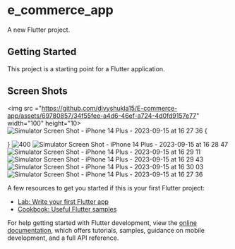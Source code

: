 # e_commerce_app

A new Flutter project.


## Getting Started

This project is a starting point for a Flutter application.
## Screen Shots
<img src ="https://github.com/divyshukla15/E-commerce-app/assets/69780857/34f55fee-a4d6-46ef-a724-4d0fd9157e77" width="100" height="10>
![Simulator Screen Shot - iPhone 14 Plus - 2023-09-15 at 16 27 36](https://github.com/divyshukla15/E-commerce-app/assets/69780857/ea0ee11b-d009-4ec6-89e5-e209f635fd66) {
  
}
![400](https://github.com/divyshukla15/E-commerce-app/assets/69780857/b94542a2-61a5-43e8-a7c1-12e3600bfc70)
![Simulator Screen Shot - iPhone 14 Plus - 2023-09-15 at 16 28 47](https://github.com/divyshukla15/E-commerce-app/assets/69780857/b2c1e39e-f512-450a-a8f9-cf641d8eafdd)
![Simulator Screen Shot - iPhone 14 Plus - 2023-09-15 at 16 29 11](https://github.com/divyshukla15/E-commerce-app/assets/69780857/64fceb46-4abd-4302-bc67-362628e0a97c)
![Simulator Screen Shot - iPhone 14 Plus - 2023-09-15 at 16 29 43](https://github.com/divyshukla15/E-commerce-app/assets/69780857/c3846c2c-4740-4c51-9acb-eeadfe059d48)
![Simulator Screen Shot - iPhone 14 Plus - 2023-09-15 at 16 30 03](https://github.com/divyshukla15/E-commerce-app/assets/69780857/5844725f-983d-493a-b32d-8c76c27cc0c3)
![Simulator Screen Shot - iPhone 14 Plus - 2023-09-15 at 16 27 36](https://github.com/divyshukla15/E-commerce-app/assets/69780857/7eddda9c-7ceb-4d99-b63b-dedaa1d3ce5c)


A few resources to get you started if this is your first Flutter project:

- [Lab: Write your first Flutter app](https://docs.flutter.dev/get-started/codelab)
- [Cookbook: Useful Flutter samples](https://docs.flutter.dev/cookbook)

For help getting started with Flutter development, view the
[online documentation](https://docs.flutter.dev/), which offers tutorials,
samples, guidance on mobile development, and a full API reference.
